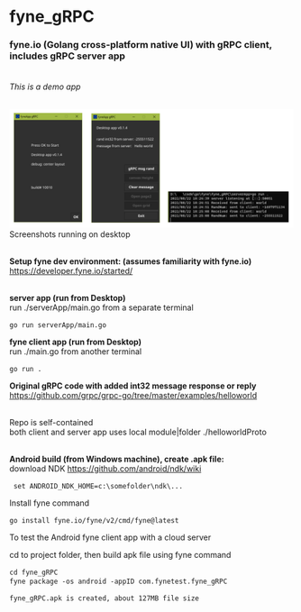 # fyne_gRPC
### fyne.io (Golang cross-platform native UI) with gRPC client, includes gRPC server app <br/> <br/>

*This is a demo app* <br/><br/>

![alt text](https://raw.githubusercontent.com/johndelavega/assets/master/fyne_gRPC/screen_shot1.png)
Screenshots running on desktop
<br/> <br/>

**Setup fyne dev environment: (assumes familiarity with fyne.io)** <br/>
  https://developer.fyne.io/started/  <br/> <br/>


**server app (run from Desktop)** <br/>
run ./serverApp/main.go from a separate terminal

```
go run serverApp/main.go
```

**fyne client app (run from Desktop)**  <br/>
run ./main.go from another terminal

```
go run .
```

**Original gRPC code with added int32 message response or reply** <br/>
  https://github.com/grpc/grpc-go/tree/master/examples/helloworld  <br/><br/>
  

Repo is self-contained  <br/>
both client and server app uses local module|folder ./helloworldProto <br/><br/>


**Android build (from Windows machine), create .apk file:** <br/>
 download NDK 
https://github.com/android/ndk/wiki
~~~
 set ANDROID_NDK_HOME=c:\somefolder\ndk\...
~~~
Install fyne command <br/>
~~~
go install fyne.io/fyne/v2/cmd/fyne@latest
~~~


To test the Android fyne client app with a cloud server


cd to project folder, then build apk file using fyne command
~~~
cd fyne_gRPC 
fyne package -os android -appID com.fynetest.fyne_gRPC
~~~
~~~
fyne_gRPC.apk is created, about 127MB file size
~~~
